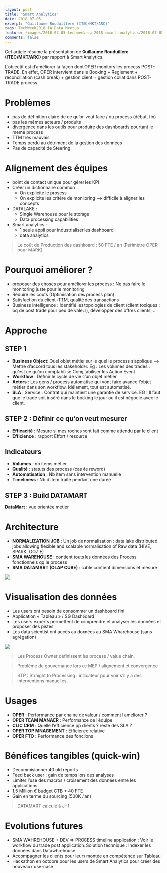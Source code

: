 ```yaml
---
layout: post
title: "Smart Analytics"
date: 2018-07-05
excerpt: "Guillaume Rouduillere (ITEC/MKT/ARC)"
tags: TechWeek2018 IA Data Meetup
feature: /images/2018-07-05-techweek-sg-2018-smart-analytics/2018-07-05-techweek-sg-2018-smart-analytics-affiche.jpg
comments: false
---
```


Cet article résume la présentation de **Guillaume Rouduillere (ITEC/MKT/ARC)** par rapport à Smart Analytics.

L’objectif est d’améliorer la façon dont OPER monitors les process POST-TRADE. En effet,
OPER intervient dans le Booking + Reglement + réconciliation (cash break) + gestion client + gestion collat  dans POST-TRADE process.

# Problèmes
* pas de définition claire de ce qu’on veut faire  / du process (début, fin)
* pas les mêmes acteurs / produits
* divergence dans les outils pour produire des dashboards pourtant le meme process
* TTM très mauvais
* Temps perdu au détriment de la gestion des données
* Pas de capacité de Steering

# Alignement des équipes
* point de contact unique pour gérer les KPI
* Créer un dictionnaire commun
  * On explicite le prosess
  * On explicite les critère de monitoring —> difficile à aligner les concepts
* DATALAKE :
  * Single Warehouse pour le storage
  * Data processing capabilities
* Smart analytics :
  * 1 seule appli pour industrialiser les dashboard
  * data analytics

> Le coût de Production des dashboard : 50 FTE / an (Périmètre OPER pour MARK)

# Pourquoi améliorer ?
* proposer des choses pour améliorer les process : Ne pas faire le monitoring juste pour le monitoring
* Réduire les couts (Optimisation des process plan)
* Satisfaction du client  :TTM, qualité des transactions
* Business intelligence : Identifié les topologies de client (client toxiques : bq de post trade pour peu de valeur), développer des offres clients, ..


# Approche

## STEP 1
* **Business Object**: Quel objet métier sur le quel le process s’applique —> Mettre d’accord tous les stakeholder. Eg : Les volumes des trades : qu’est ce qu’on comptabilise
Comptabiliser les Action Event
* **Workflow** : Définir le cycle de vie d’un objet métier
* **Actors** : Les gens / process automatisé qui vont faire avance l’objet métier dans son workflow. Idélament, tout est automatisé.
* **SLA** : Service : Contrat qui maintient une garantie de service. EG : Il faut que le trade soit inséré dans le booking le jour ou il est négocié avec le client.

## STEP 2 : Définir ce qu’on veut mesurer
* **Efficacité** : Mesure si mes roches sont fait comme attendu par le client
* **Efficience** : rapport Effort / resource

## Indicateurs
* **Volumes** : nb items métier
* **Qualité** : statuts des process (cas de reword)
* **Automatisation** : Nb item sans intervention manuelle
* **Timeliness** : Nb d’item traité pendant une durée

## STEP 3 : Build DATAMART
**DataMart** : vue orientée métier

# Architecture
* **NORMALIZATION JOB** : Un job de normalisation : data lake distributed jobs allowing flexible and scalable normalisation of Raw data (HIVE, SPARK, OOZIE)
* **SMA WAREHOUSE** : contient touts les données des Process fonctionnels qq le process
* **SMA DATAMART  (OLAP CUBE)** : cuble contient dimensions et mesure

<img src="{{ site.url }}/images/2018-07-05-techweek-sg-2018-smart-analytics/archi.png">



# Visualisation des données
* Les users ont besoin de consommer un dashboard fini
* Application « Tableau » / SG Dashboard
* Les users experts permettent de comprendre et analyser les données et proposer des pistes
* Les data scientist ont accès au données au SMA Wharehouse (sans agrégation)

<img src="{{ site.url }}/images/2018-07-05-techweek-sg-2018-smart-analytics/data-visu.png">


> Les Process Owner définissent les process / value chain.

> Problème de gouvernance lors de MEP / alignement et convergence

> STP : Straight to Processing : indicateur pour voir s’il y a des interventions manuelles.


# Usages
* **OPER** : Performance par chaine de valeur / comment l’améliorer ?
* **OPER TEAM MANAER** : Performance de l’équipe
* **CLIC CRM** : Quelle l’efficience pp clients ? reste des SLA ?
* **OPER TOP MNAGEMENT** : Efficience relative
* **OPER FTO** : Performance des fonctions

# Bénéfices tangibles (quick-win)
* Décommisionner 40 old reports
* Feed back user : gain de temps lors des analyses
* Limiter l’use des macros / croisement des données entre les applications
* 1,5 Million € budget CTB + 40 FTE
* Gain en terme du sourcing (500K / an)

> DATAMART calculé à J+1

# Evolutions futures
* SMA WAHREHOUSE + DEV => PROCESS timeline application : Voir le workflow du trade post application. Solution technique : Indexer les données dans Datawhrehouse
* Accompagner les clients pour leurs montée en compétence sur Tableau
* Hackathon en octobre pour les users de Smart Analytics pour créer des nouveaux use-case
